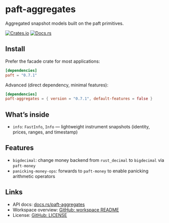 paft-aggregates
===============

Aggregated snapshot models built on the paft primitives.

[![Crates.io](https://img.shields.io/crates/v/paft-aggregates)](https://crates.io/crates/paft-aggregates)
[![Docs.rs](https://docs.rs/paft-aggregates/badge.svg)](https://docs.rs/paft-aggregates)

Install
-------

Prefer the facade crate for most applications:

```toml
[dependencies]
paft = "0.7.1"
```

Advanced (direct dependency, minimal features):

```toml
[dependencies]
paft-aggregates = { version = "0.7.1", default-features = false }
```

What’s inside
--------------

- `info`: `FastInfo`, `Info` — lightweight instrument snapshots (identity, prices, ranges, and timestamp)

Features
--------

- `bigdecimal`: change money backend from `rust_decimal` to `bigdecimal` via `paft-money`
- `panicking-money-ops`: forwards to `paft-money` to enable panicking arithmetic operators

Links
-----

- API docs: [docs.rs/paft-aggregates](https://docs.rs/paft-aggregates)
- Workspace overview: [GitHub: workspace README](https://github.com/paft-rs/paft/blob/main/README.md)
- License: [GitHub: LICENSE](https://github.com/paft-rs/paft/blob/main/LICENSE)
